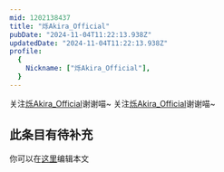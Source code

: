 ```yaml
---
mid: 1202138437
title: "烁Akira_Official"
pubDate: "2024-11-04T11:22:13.938Z"
updatedDate: "2024-11-04T11:22:13.938Z"
profile:
  {
    Nickname: ["烁Akira_Official"],
  }
---
```


关注[烁Akira_Official](https://space.bilibili.com/1202138437)谢谢喵~ 关注[烁Akira_Official](https://space.bilibili.com/1202138437)谢谢喵~

## 此条目有待补充
你可以在[这里](https://github.com/Yuhanawa/VTuber.ICU/edit/master/src/content/v/烁Akira_Official/index.md)编辑本文
